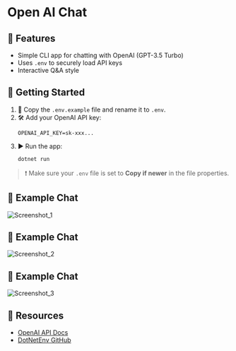 # Open AI Chat

## 📌 Features

- Simple CLI app for chatting with OpenAI (GPT-3.5 Turbo)
- Uses `.env` to securely load API keys
- Interactive Q&A style
  
## 🚀 Getting Started

1. 📄 Copy the `.env.example` file and rename it to `.env`.
2. 🛠️ Add your OpenAI API key:
    ```env
    OPENAI_API_KEY=sk-xxx...
    ```
3. ▶️ Run the app:
    ```bash
    dotnet run
    ```

> ❗ Make sure your `.env` file is set to **Copy if newer** in the file properties.
## 💬 Example Chat
![Screenshot_1](https://github.com/user-attachments/assets/9aaa552b-9c1f-456c-8f00-a575c5d218ce)
## 💬 Example Chat
![Screenshot_2](https://github.com/user-attachments/assets/1dd72465-0764-436b-a3e7-54956d08cb09)
## 💬 Example Chat
![Screenshot_3](https://github.com/user-attachments/assets/6578a812-cdf7-40ac-8053-189d6f7bde32)

## 🔗 Resources

- [OpenAI API Docs](https://platform.openai.com/docs)
- [DotNetEnv GitHub](https://github.com/tonerdo/dotnet-env)
